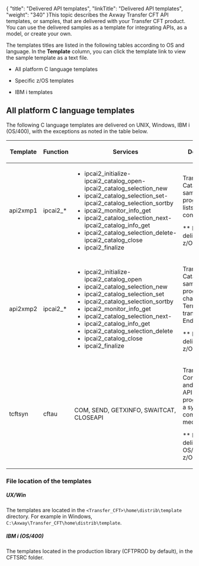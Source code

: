 {
    "title": "Delivered API templates",
    "linkTitle": "Delivered API templates",
    "weight": "340"
}This topic describes the Axway Transfer CFT API templates, or samples, that are delivered with your Transfer CFT product. You can use the delivered samples as a template for integrating APIs, as a model, or create your own.

The templates titles are listed in the following tables according to OS and language. In the **Template** column, you can click the template link to view the sample template as a text file.

-   All platform C language templates
-   Specific z/OS templates
-   IBM i templates

## All platform C language templates

The following C language templates are delivered on UNIX, Windows, IBM i (OS/400), with the exceptions as noted in the table below.

<table cellspacing="0">
   <col/>
   <col/>
   <col/>
   <col/>
   <thead>
      <tr>
         <th>Template</th>
         <th>Function</th>
         <th>
            <p>Services</p>
</th>
         <th>Description</th>
      </tr>
   </thead>
   <tbody>
      <tr>
         <td>api2xmp1         </td>
         <td>ipcai2_*         </td>
         <td>
            <ul>
               <li>ipcai2_initialize-ipcai2_catalog_open-ipcai2_catalog_selection_new               </li>
               <li>ipcai2_catalog_selection_set-ipcai2_catalog_selection_sortby               </li>
               <li>ipcai2_monitor_info_get               </li>
               <li>ipcai2_catalog_selection_next-ipcai2_catalog_info_get               </li>
               <li>ipcai2_catalog_selection_delete-ipcai2_catalog_close               </li>
               <li>ipcai2_finalize               </li>
            </ul>
         </td>
         <td>
            <p><span>Transfer CFT</span> Catalog API sample program, which lists all catalog content.</p>
            <p>** Not delivered on z/OS (iseries).</p>
         </td>
      </tr>
      <tr>
         <td>api2xmp2         </td>
         <td>ipcai2_*         </td>
         <td>
            <ul>
               <li>ipcai2_initialize-ipcai2_catalog_open               </li>
               <li>ipcai2_catalog_selection_new               </li>
               <li>ipcai2_catalog_selection_set               </li>
               <li>ipcai2_catalog_selection_sortby               </li>
               <li>ipcai2_monitor_info_get               </li>
               <li>ipcai2_catalog_selection_next-               </li>
               <li>ipcai2_catalog_info_get               </li>
               <li>ipcai2_catalog_selection_delete               </li>
               <li>ipcai2_catalog_close               </li>
               <li>ipcai2_finalize               </li>
            </ul>
         </td>
         <td>
            <p><span>Transfer CFT</span> Catalog API sample program, which changes all Terminated transfers to Ended.</p>
            <p>** Not delivered on z/OS (iseries).</p>
         </td>
      </tr>
      <tr>
         <td>tcftsyn         </td>
         <td>cftau          </td>
         <td>COM, SEND, GETXINFO, SWAITCAT, CLOSEAPI         </td>
         <td>
            <p><span>Transfer CFT</span> Communication and Catalog API sample program using 
a synchronous communication media.</p>
            <p>** Not delivered on OS/400 or z/OS (iseries).</p>
         </td>
      </tr>
   </tbody>
</table>

### File location of the templates

##### UX/Win

The templates are located in the `<Transfer_CFT>\home\distrib\template` directory. For example in Windows, `C:\Axway\Transfer_CFT\home\distrib\template`.

##### IBM i (OS/400)

The templates located in the production library (CFTPROD by default), in the CFTSRC folder.
